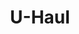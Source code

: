 ---
title: "U-Haul"
url: /portland/u-haul-northeast-martin-luther-king-junior-boulevard/
shop: storage rental
---